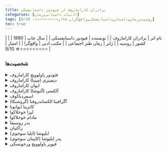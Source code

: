 ```yaml
---
title: برادران کارامازوف از فیودور داستایفسکی
categories: [ادبیات داستانی,رمان]
tags: [روسیه,رمان,داستان,داستایفسکی,واقع‌گرا,۱۹۸۰,⭐⭐⭐⭐⭐⭐⭐⭐⭐☆ 9/10]
toc: true
---
```



| نام اثر | برادران کارامازوف |
| نویسنده | فیودور داستایفسکی |
| سال چاپ | 1880 |
| کشور | روسیه |
| ژانر | رمان طنز اجتماعی |
| مکتب ادبی | واقع‌گرا |
| امتیاز | ⭐⭐⭐⭐⭐⭐⭐⭐⭐☆ 9/10 |

### شخصیت‌ها

<details> <summary>فئودور پاولوویچ کارامازوف</summary> پدر خانواده کارامازوف، فردی خودخواه، شهوت‌ران و بی‌مسئولیت که تأثیر منفی زیادی بر زندگی فرزندانش گذاشته است. او نمایانگر فساد اخلاقی و بی‌اخلاقی است. </details> 
<details> <summary>دیمیتری (میتیا) کارامازوف</summary> فرزند بزرگ فئودور پاولوویچ، مردی پرشور و احساسی که درگیر اختلافات شدید با پدرش به خاطر پول و عشق به یک زن به نام گروشنکا است. او نماد عواطف انسانی شدید و تناقض‌های اخلاقی است. </details> 
<details> <summary>ایوان کارامازوف</summary> فرزند دوم فئودور پاولوویچ، فردی عقل‌گرا و شکاک نسبت به دین و اخلاق. او به عنوان نماینده‌ی دیدگاه‌های فلسفی و عقلانی در رمان معرفی می‌شود. </details> 
<details> <summary>آلکسی (آلیوشا) کارامازوف</summary> فرزند کوچک فئودور پاولوویچ، فردی مذهبی و دوست‌داشتنی که به عنوان شخصیت مثبت رمان و نماد اخلاقیات مسیحی مطرح است. او در تلاش برای یافتن معنای زندگی و آرامش روحی است. </details> 
<details> <summary>اسمردیاکوف</summary> خدمتکار فئودور پاولوویچ که گمان می‌رود فرزند نامشروع او باشد. او فردی پیچیده و مرموز است که در نهایت در قتل فئودور نقش دارد. </details> 
<details> <summary>آگرافینا الکساندروفنا (گروشنکا)</summary> زن جوانی که نقش مهمی در زندگی دیمیتری و فئودور ایفا می‌کند. او فردی پیچیده است که بین عشق و نفرت نسبت به دیمیتری و فئودور گرفتار شده است. </details> 
<details> <summary>کاترینا ایوانونا</summary> نامزد دیمیتری که به شدت به او وفادار است، اگرچه عشق واقعی‌اش به نظر می‌رسد به ایوان تعلق دارد. او شخصیتی قوی و مستقل دارد. </details>
<details> <summary>لیزا خوخلاکوا</summary> دختر مادام خوخلاکوا که به آلکسی کارامازوف علاقه‌مند است. او دختری عجیب و درون‌گراست که رفتارهای غیرمنتظره و پیچیده‌ای دارد. رابطه‌اش با آلیوشا در طول داستان تغییر می‌کند. </details> 
<details> <summary>مادام خوخلاکوا</summary> مادر لیزا، زنی ثروتمند و احساسی که در بسیاری از مسائل خانوادگی و اجتماعی دخالت می‌کند. او شخصیتی پرتکاپو و پرانرژی دارد و در بخشی از داستان به عنوان مشاور و حمایت‌کننده حضور دارد. </details> 
<details> <summary>پدر زوسیما</summary> راهب و پیر معنوی آلیوشا که تأثیر عمیقی بر او می‌گذارد. پدر زوسیما نماد ایمان مسیحی و عرفان در رمان است و شخصیت‌های دیگر را به تفکر در مورد دین و اخلاق تشویق می‌کند. </details> 
<details> <summary>راکتیان</summary> دیگر راهب صومعه که با پدر زوسیما و آلیوشا در ارتباط است. او شخصیتی جاه‌طلب و حسود است که با طرز فکر متفاوتش در برابر آلیوشا و زوسیما قرار می‌گیرد. </details> 
<details> <summary>ایلیوشا (ایلیا سوخوی)</summary> پسری جوان و مریض که آلیوشا به او علاقه‌مند می‌شود و تلاش می‌کند به او کمک کند. او نمایانگر معصومیت و رنج انسانی است و سرنوشتش بر بسیاری از شخصیت‌های داستان تأثیر می‌گذارد. </details> 
<details> <summary>پدر ایلیوشا (کاپیتان سوخوی)</summary> پدری فقیر و مهربان که در تلاش است برای خانواده‌اش زندگی بهتری فراهم کند. او با مشکلات زیادی از جمله فقر و بیماری فرزندش روبروست و شخصیتی تراژیک دارد. </details> 
<details> <summary>فیوپر پاولوویچ ورخونسکی</summary> یکی از دوستان ایوان که نقش مهمی در بحث‌های فلسفی و فکری ایوان دارد. او فردی سرد و بی‌عاطفه است که تأثیر عمیقی بر نگاه فلسفی ایوان به زندگی دارد. </details>

